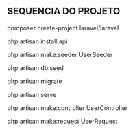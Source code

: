 ## SEQUENCIA DO PROJETO

composer create-project laravel/laravel .     <CRIA O PROJETO DENTRO DA PASTA>

php artisan install:api                       <INSTALA ARQUIVO DE ROTAS PARA API>

php artisan make:seeder UserSeeder            <CRIANDO SEED>

php artisan db:seed                           <EXECUTANDO SEED>

php artisan migrate                           <EXECUTANDO AS MIGRATIONS>   

php artisan serve                             <SUBINDO PROJETO>

php artisan make:controller UserController    <CRIANDO CONTROLLER>

php artisan make:request UserRequest          <CRIANDO REQUEST>